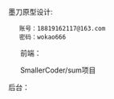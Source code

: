 

墨刀原型设计:

       账号：18819162117@163.com  
       密码：wokao666
       
前端：

       SmallerCoder/sum项目
       
       
后台：
       
